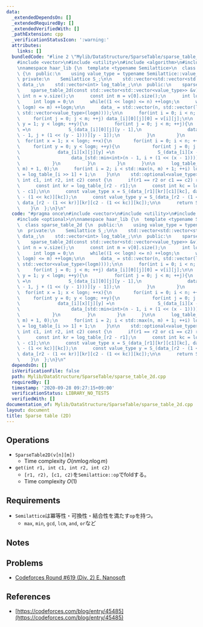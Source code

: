 ```yaml
---
data:
  _extendedDependsOn: []
  _extendedRequiredBy: []
  _extendedVerifiedWith: []
  _pathExtension: cpp
  _verificationStatusIcon: ':warning:'
  attributes:
    links: []
  bundledCode: "#line 2 \"Mylib/DataStructure/SparseTable/sparse_table_2d.cpp\"\n\
    #include <vector>\n#include <utility>\n#include <algorithm>\n#include <optional>\n\
    \nnamespace haar_lib {\n  template <typename Semilattice>\n  class sparse_table_2d\
    \ {\n  public:\n    using value_type = typename Semilattice::value_type;\n\n \
    \ private:\n    Semilattice S_;\n\n    std::vector<std::vector<std::vector<std::vector<value_type>>>>\
    \ data_;\n    std::vector<int> log_table_;\n\n  public:\n    sparse_table_2d(){}\n\
    \    sparse_table_2d(const std::vector<std::vector<value_type>> &v){\n      const\
    \ int n = v.size();\n      const int m = v[0].size();\n      int logn = 0;\n \
    \     int logm = 0;\n      while((1 << logn) <= n) ++logn;\n      while((1 <<\
    \ logm) <= m) ++logm;\n\n      data_ = std::vector(n, std::vector(logn, std::vector(m,\
    \ std::vector<value_type>(logm))));\n\n      for(int i = 0; i < n; ++i){\n   \
    \     for(int j = 0; j < m; ++j) data_[i][0][j][0] = v[i][j];\n\n        for(int\
    \ y = 1; y < logm; ++y){\n          for(int j = 0; j < m; ++j){\n            data_[i][0][j][y]\
    \ =\n              S_(data_[i][0][j][y - 1],\n                 data_[i][0][std::min<int>(m\
    \ - 1, j + (1 << (y - 1)))][y - 1]);\n          }\n        }\n      }\n\n    \
    \  for(int x = 1; x < logn; ++x){\n        for(int i = 0; i < n; ++i){\n     \
    \     for(int y = 0; y < logm; ++y){\n            for(int j = 0; j < m; ++j){\n\
    \              data_[i][x][j][y] =\n                S_(data_[i][x - 1][j][y],\n\
    \                   data_[std::min<int>(n - 1, i + (1 << (x - 1)))][x - 1][j][y]);\n\
    \            }\n          }\n        }\n      }\n\n      log_table_.assign(std::max(n,\
    \ m) + 1, 0);\n      for(int i = 2; i < std::max(n, m) + 1; ++i) log_table_[i]\
    \ = log_table_[i >> 1] + 1;\n    }\n\n    std::optional<value_type> fold(int r1,\
    \ int c1, int r2, int c2) const {\n      if(r1 == r2 or c1 == c2) return std::nullopt;\n\
    \      const int kr = log_table_[r2 - r1];\n      const int kc = log_table_[c2\
    \ - c1];\n\n      const value_type x = S_(data_[r1][kr][c1][kc], data_[r1][kr][c2\
    \ - (1 << kc)][kc]);\n      const value_type y = S_(data_[r2 - (1 << kr)][kr][c1][kc],\
    \ data_[r2 - (1 << kr)][kr][c2 - (1 << kc)][kc]);\n\n      return S_(x, y);\n\
    \    }\n  };\n}\n"
  code: "#pragma once\n#include <vector>\n#include <utility>\n#include <algorithm>\n\
    #include <optional>\n\nnamespace haar_lib {\n  template <typename Semilattice>\n\
    \  class sparse_table_2d {\n  public:\n    using value_type = typename Semilattice::value_type;\n\
    \n  private:\n    Semilattice S_;\n\n    std::vector<std::vector<std::vector<std::vector<value_type>>>>\
    \ data_;\n    std::vector<int> log_table_;\n\n  public:\n    sparse_table_2d(){}\n\
    \    sparse_table_2d(const std::vector<std::vector<value_type>> &v){\n      const\
    \ int n = v.size();\n      const int m = v[0].size();\n      int logn = 0;\n \
    \     int logm = 0;\n      while((1 << logn) <= n) ++logn;\n      while((1 <<\
    \ logm) <= m) ++logm;\n\n      data_ = std::vector(n, std::vector(logn, std::vector(m,\
    \ std::vector<value_type>(logm))));\n\n      for(int i = 0; i < n; ++i){\n   \
    \     for(int j = 0; j < m; ++j) data_[i][0][j][0] = v[i][j];\n\n        for(int\
    \ y = 1; y < logm; ++y){\n          for(int j = 0; j < m; ++j){\n            data_[i][0][j][y]\
    \ =\n              S_(data_[i][0][j][y - 1],\n                 data_[i][0][std::min<int>(m\
    \ - 1, j + (1 << (y - 1)))][y - 1]);\n          }\n        }\n      }\n\n    \
    \  for(int x = 1; x < logn; ++x){\n        for(int i = 0; i < n; ++i){\n     \
    \     for(int y = 0; y < logm; ++y){\n            for(int j = 0; j < m; ++j){\n\
    \              data_[i][x][j][y] =\n                S_(data_[i][x - 1][j][y],\n\
    \                   data_[std::min<int>(n - 1, i + (1 << (x - 1)))][x - 1][j][y]);\n\
    \            }\n          }\n        }\n      }\n\n      log_table_.assign(std::max(n,\
    \ m) + 1, 0);\n      for(int i = 2; i < std::max(n, m) + 1; ++i) log_table_[i]\
    \ = log_table_[i >> 1] + 1;\n    }\n\n    std::optional<value_type> fold(int r1,\
    \ int c1, int r2, int c2) const {\n      if(r1 == r2 or c1 == c2) return std::nullopt;\n\
    \      const int kr = log_table_[r2 - r1];\n      const int kc = log_table_[c2\
    \ - c1];\n\n      const value_type x = S_(data_[r1][kr][c1][kc], data_[r1][kr][c2\
    \ - (1 << kc)][kc]);\n      const value_type y = S_(data_[r2 - (1 << kr)][kr][c1][kc],\
    \ data_[r2 - (1 << kr)][kr][c2 - (1 << kc)][kc]);\n\n      return S_(x, y);\n\
    \    }\n  };\n}\n"
  dependsOn: []
  isVerificationFile: false
  path: Mylib/DataStructure/SparseTable/sparse_table_2d.cpp
  requiredBy: []
  timestamp: '2020-09-28 09:27:15+09:00'
  verificationStatus: LIBRARY_NO_TESTS
  verifiedWith: []
documentation_of: Mylib/DataStructure/SparseTable/sparse_table_2d.cpp
layout: document
title: Sparse table (2D)
---
```


## Operations

- `SparseTable2D(v[n][m])`
	- Time complexity $O(nm\log n \log m)$
- `get(int r1, int c1, int r2, int c2)`
	- `[r1, r2), [c1, c2)`を`Semilattice::op`でfoldする。
	- Time complexity $O(1)$

## Requirements

- `Semilattice`は冪等性・可換性・結合性を満たす`op`を持つ。
	- `max`, `min`, `gcd`, `lcm`, `and`, `or`など

## Notes

## Problems

- [Codeforces Round #619 (Div. 2) E. Nanosoft](https://codeforces.com/contest/1301/problem/E)

## References

- [https://codeforces.com/blog/entry/45485](https://codeforces.com/blog/entry/45485)
